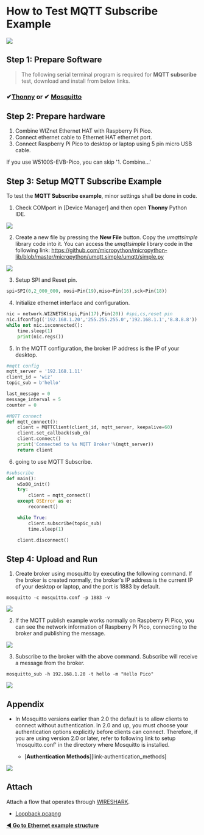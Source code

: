 # How to Test MQTT Subscribe Example

![][link-mqtt]

## Step 1: Prepare Software

> The following serial terminal program is required for **MQTT subscribe** test, download and install from below links.

### &#10004;[**Thonny**][link-thonny]  or  &#10004; [**Mosquitto**][link-mosquitto]



## Step 2: Prepare hardware

1. Combine WIZnet Ethernet HAT with Raspberry Pi Pico.
2. Connect ethernet cable to Ethernet HAT ethernet port.
3. Connect Raspberry Pi Pico to desktop or laptop using 5 pin micro USB cable.



If you use W5100S-EVB-Pico, you can skip '1. Combine...'



## Step 3: Setup MQTT Subscribe Example

To test the **MQTT Subscribe example**, minor settings shall be done in code.

1. Check COMport in [Device Manager] and then open **Thonny** Python IDE.

![][link-thonny_mqtt]

2. Create a new file by pressing the **New File** button. Copy the *umqttsimple* library code into it. You can access the *umqttsimple* library code in the following link: https://github.com/micropython/micropython-lib/blob/master/micropython/umqtt.simple/umqtt/simple.py

![][link-mqtt_lib]

3. Setup SPI and Reset pin.

```python
spi=SPI(0,2_000_000, mosi=Pin(19),miso=Pin(16),sck=Pin(18))
```

4. Initialize ethernet interface and configuration.

```python
nic = network.WIZNET5K(spi,Pin(17),Pin(20)) #spi,cs,reset pin
nic.ifconfig(('192.168.1.20','255.255.255.0','192.168.1.1','8.8.8.8'))
while not nic.isconnected():
    time.sleep(1)
    print(nic.regs())
```

5. In the MQTT configuration, the broker IP address is the IP of your desktop.

```python
#mqtt config
mqtt_server = '192.168.1.11'
client_id = 'wiz'
topic_sub = b'hello'

last_message = 0
message_interval = 5
counter = 0

#MQTT connect
def mqtt_connect():
    client = MQTTClient(client_id, mqtt_server, keepalive=60)
    client.set_callback(sub_cb)
    client.connect()
    print('Connected to %s MQTT Broker'%(mqtt_server))
    return client
```

6. going to use MQTT Subscribe.

```python
#subscribe
def main():
    w5x00_init()
    try: 
        client = mqtt_connect()
    except OSError as e:
        reconnect()

    while True:
        client.subscribe(topic_sub)
        time.sleep(1)

    client.disconnect()
```



## Step 4: Upload and Run

1. Create broker using mosquitto by executing the following command. If the broker is created normally, the broker's IP address is the current IP of your desktop or laptop, and the port is 1883 by default.

```
mosquitto -c mosquitto.conf -p 1883 -v
```

![][link-mqtt_1]

2. If the MQTT publish example works normally on Raspberry Pi Pico, you can see the network information of Raspberry Pi Pico, connecting to the broker and publishing the message.

![][link-mqtt_2]

3. Subscribe to the broker with the above command. Subscribe will receive a message from the broker.

```
mosquitto_sub -h 192.168.1.20 -t hello -m "Hello Pico"
```

![][link-mqtt_3]



## Appendix

- In Mosquitto versions earlier than 2.0 the default is to allow clients to connect without authentication. In 2.0 and up, you must choose your authentication options explicitly before clients can connect. Therefore, if you are using version 2.0 or later, refer to following link to setup 'mosquitto.conf' in the directory where Mosquitto is installed.

    - [**Authentication Methods**][link-authentication_methods]

![][link-mqtt_conf]



## Attach

Attach a flow that operates through [WIRESHARK][link-wireshark].

- [Loopback.pcapng](https://github.com/Wiznet/RP2040-HAT-MicroPython/blob/main/example/MQTT/Subscribe/MQTT_sub.pcapng)


 [**◀ Go to Ethernet example structure**](#ethernet_example_structure)



<!--
Link
-->

[link-thonny]: https://thonny.org/
[link-mosquitto]: https://mosquitto.org/download/
[link-wireshark]: https://www.wireshark.org/#download




[link-mqtt]:https://github.com/Wiznet/RP2040-HAT-MicroPython/blob/main/static/images/MQTT/MQTT.png
[link-thonny_mqtt]:https://github.com/Wiznet-OpenHardware/RP2040-HAT-MicroPython/blob/main/static/images/MQTT/Thonny_conf_1.png
[link-mqtt_lib]:https://github.com/Wiznet/RP2040-HAT-MicroPython/blob/main/static/images/MQTT/MQTT_lib.png
[link-mqtt_1]:https://github.com/Wiznet/RP2040-HAT-MicroPython/blob/main/static/images/MQTT/MQTT_sub_1.png
[link-mqtt_2]:https://github.com/Wiznet/RP2040-HAT-MicroPython/blob/main/static/images/MQTT/MQTT_sub_2.png
[link-mqtt_3]:https://github.com/Wiznet/RP2040-HAT-MicroPython/blob/main/static/images/MQTT/MQTT_sub_3.png
[link-mqtt_conf]:https://github.com/Wiznet/RP2040-HAT-MicroPython/blob/main/static/images/MQTT/MQTT_conf.png
